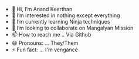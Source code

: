 - 👋 Hi, I’m Anand Keerthan
- 👀 I’m interested in nothing except everything
- 🌱 I’m currently learning Ninja techniques
- 💞️ I’m looking to collaborate on Mangalyan Mission
- 📫 How to reach me .. Via Github
- 😄 Pronouns: ... They/Them
- ⚡ Fun fact: ... I'm vengance

<!---
Keerthan-Clarisco/Keerthan-Clarisco is a ✨ special ✨ repository because its `README.md` (this file) appears on your GitHub profile.
You can click the Preview link to take a look at your changes.
--->
